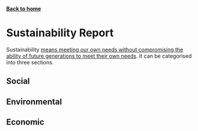 [__Back to home__](index.md)

# Sustainability Report

Sustainability [means meeting our own needs without compromising the ability of future generations to meet their own needs](https://www.mcgill.ca/sustainability/files/sustainability/what-is-sustainability.pdf). It can be categorised into three sections.

## Social

## Environmental

## Economic
